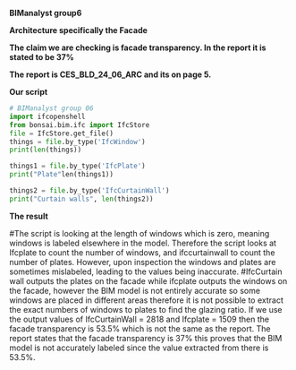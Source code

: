**BIManalyst group6**

**Architecture specifically the Facade**

**The claim we are checking is facade transparency. In the report it is stated to be 37%**

**The report is CES_BLD_24_06_ARC and its on page 5.**

**Our script**
```python
# BIManalyst group 06
import ifcopenshell
from bonsai.bim.ifc import IfcStore
file = IfcStore.get_file()
things = file.by_type('IfcWindow')
print(len(things))

things1 = file.by_type('IfcPlate')
print("Plate"len(things1))

things2 = file.by_type('IfcCurtainWall')
print("Curtain walls", len(things2))

```

**The result**

#The script is looking at the length of windows which is zero, meaning windows is labeled elsewhere in the model. Therefore the script looks at Ifcplate to count the number of windows, and ifccurtainwall to count the number of plates. However, upon inspection the windows and plates are sometimes mislabeled, leading to the values being inaccurate.
#IfcCurtain wall outputs the plates on the facade while ifcplate outputs the windows on the facade, however the BIM model is not entirely accurate so some windows are placed in different areas therefore it is not possible to extract the exact numbers of windows to plates to find the glazing ratio. If we use the output values of IfcCurtainWall = 2818 and Ifcplate = 1509 then the facade transparency is 53.5% which is not the same as the report. The report states that the facade transparency is 37% this proves that the BIM model is not accurately labeled since the value extracted from there is 53.5%.
